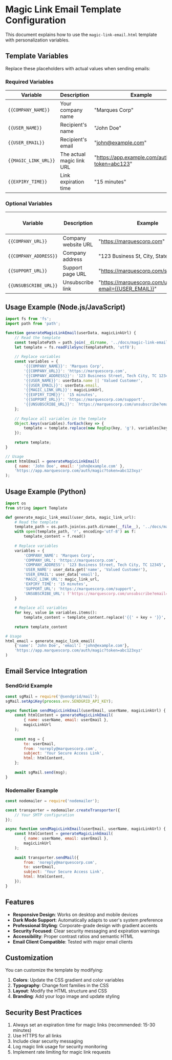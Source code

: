 # Magic Link Email Template Configuration

This document explains how to use the `magic-link-email.html` template with personalization variables.

## Template Variables

Replace these placeholders with actual values when sending emails:

### Required Variables

| Variable | Description | Example |
|----------|-------------|---------|
| `{{COMPANY_NAME}}` | Your company name | "Marques Corp" |
| `{{USER_NAME}}` | Recipient's name | "John Doe" |
| `{{USER_EMAIL}}` | Recipient's email | "john@example.com" |
| `{{MAGIC_LINK_URL}}` | The actual magic link URL | "https://app.example.com/auth/magic?token=abc123" |
| `{{EXPIRY_TIME}}` | Link expiration time | "15 minutes" |

### Optional Variables

| Variable | Description | Example | Default if not provided |
|----------|-------------|---------|------------------------|
| `{{COMPANY_URL}}` | Company website URL | "https://marquescorp.com" | "#" |
| `{{COMPANY_ADDRESS}}` | Company address | "123 Business St, City, State 12345" | "" |
| `{{SUPPORT_URL}}` | Support page URL | "https://marquescorp.com/support" | "#" |
| `{{UNSUBSCRIBE_URL}}` | Unsubscribe link | "https://marquescorp.com/unsubscribe?email={{USER_EMAIL}}" | "#" |

## Usage Example (Node.js/JavaScript)

```javascript
import fs from 'fs';
import path from 'path';

function generateMagicLinkEmail(userData, magicLinkUrl) {
    // Read the template
    const templatePath = path.join(__dirname, '../docs/magic-link-email.html');
    let template = fs.readFileSync(templatePath, 'utf8');
    
    // Replace variables
    const variables = {
        '{{COMPANY_NAME}}': 'Marques Corp',
        '{{COMPANY_URL}}': 'https://marquescorp.com',
        '{{COMPANY_ADDRESS}}': '123 Business Street, Tech City, TC 12345',
        '{{USER_NAME}}': userData.name || 'Valued Customer',
        '{{USER_EMAIL}}': userData.email,
        '{{MAGIC_LINK_URL}}': magicLinkUrl,
        '{{EXPIRY_TIME}}': '15 minutes',
        '{{SUPPORT_URL}}': 'https://marquescorp.com/support',
        '{{UNSUBSCRIBE_URL}}': `https://marquescorp.com/unsubscribe?email=${userData.email}`
    };
    
    // Replace all variables in the template
    Object.keys(variables).forEach(key => {
        template = template.replace(new RegExp(key, 'g'), variables[key]);
    });
    
    return template;
}

// Usage
const htmlEmail = generateMagicLinkEmail(
    { name: 'John Doe', email: 'john@example.com' },
    'https://app.marquescorp.com/auth/magic?token=abc123xyz'
);
```

## Usage Example (Python)

```python
import os
from string import Template

def generate_magic_link_email(user_data, magic_link_url):
    # Read the template
    template_path = os.path.join(os.path.dirname(__file__), '../docs/magic-link-email.html')
    with open(template_path, 'r', encoding='utf-8') as f:
        template_content = f.read()
    
    # Replace variables
    variables = {
        'COMPANY_NAME': 'Marques Corp',
        'COMPANY_URL': 'https://marquescorp.com',
        'COMPANY_ADDRESS': '123 Business Street, Tech City, TC 12345',
        'USER_NAME': user_data.get('name', 'Valued Customer'),
        'USER_EMAIL': user_data['email'],
        'MAGIC_LINK_URL': magic_link_url,
        'EXPIRY_TIME': '15 minutes',
        'SUPPORT_URL': 'https://marquescorp.com/support',
        'UNSUBSCRIBE_URL': f'https://marquescorp.com/unsubscribe?email={user_data["email"]}'
    }
    
    # Replace all variables
    for key, value in variables.items():
        template_content = template_content.replace('{{' + key + '}}', value)
    
    return template_content

# Usage
html_email = generate_magic_link_email(
    {'name': 'John Doe', 'email': 'john@example.com'},
    'https://app.marquescorp.com/auth/magic?token=abc123xyz'
)
```

## Email Service Integration

### SendGrid Example

```javascript
const sgMail = require('@sendgrid/mail');
sgMail.setApiKey(process.env.SENDGRID_API_KEY);

async function sendMagicLinkEmail(userEmail, userName, magicLinkUrl) {
    const htmlContent = generateMagicLinkEmail(
        { name: userName, email: userEmail },
        magicLinkUrl
    );
    
    const msg = {
        to: userEmail,
        from: 'noreply@marquescorp.com',
        subject: 'Your Secure Access Link',
        html: htmlContent,
    };
    
    await sgMail.send(msg);
}
```

### Nodemailer Example

```javascript
const nodemailer = require('nodemailer');

const transporter = nodemailer.createTransporter({
    // Your SMTP configuration
});

async function sendMagicLinkEmail(userEmail, userName, magicLinkUrl) {
    const htmlContent = generateMagicLinkEmail(
        { name: userName, email: userEmail },
        magicLinkUrl
    );
    
    await transporter.sendMail({
        from: 'noreply@marquescorp.com',
        to: userEmail,
        subject: 'Your Secure Access Link',
        html: htmlContent,
    });
}
```

## Features

- **Responsive Design**: Works on desktop and mobile devices
- **Dark Mode Support**: Automatically adapts to user's system preference
- **Professional Styling**: Corporate-grade design with gradient accents
- **Security Focused**: Clear security messaging and expiration warnings
- **Accessibility**: Proper contrast ratios and semantic HTML
- **Email Client Compatible**: Tested with major email clients

## Customization

You can customize the template by modifying:

1. **Colors**: Update the CSS gradient and color variables
2. **Typography**: Change font families in the CSS
3. **Layout**: Modify the HTML structure and CSS
4. **Branding**: Add your logo image and update styling

## Security Best Practices

1. Always set an expiration time for magic links (recommended: 15-30 minutes)
2. Use HTTPS for all links
3. Include clear security messaging
4. Log magic link usage for security monitoring
5. Implement rate limiting for magic link requests
